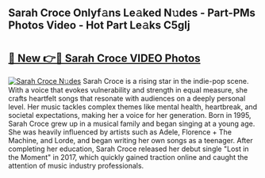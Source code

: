 ## Sarah Croce Onlyf𝚊ns Le𝚊ked N𝚞des - Part-PMs Photos Video - Hot Part Le𝚊ks C5gIj

# <h2><a href="http://ab70503.deff.icu/?id=Sarah+Croce">🔗 New 👉🔴 Sarah Croce VIDEO Photos</a></h2>

[![Sarah Croce N𝚞des](https://i.imgur.com/rIISA9y.gif)](http://ab70503.deff.icu/?id=Sarah+Croce)
Sarah Croce is a rising star in the indie-pop scene. With a voice that evokes vulnerability and strength in equal measure, she crafts heartfelt songs that resonate with audiences on a deeply personal level. Her music tackles complex themes like mental health, heartbreak, and societal expectations, making her a voice for her generation. Born in 1995, Sarah Croce grew up in a musical family and began singing at a young age. She was heavily influenced by artists such as Adele, Florence + The Machine, and Lorde, and began writing her own songs as a teenager. After completing her education, Sarah Croce released her debut single "Lost in the Moment" in 2017, which quickly gained traction online and caught the attention of music industry professionals.
